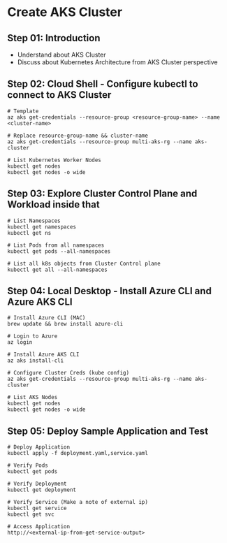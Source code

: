 # Create AKS Cluster

## Step 01: Introduction
- Understand about AKS Cluster
- Discuss about Kubernetes Architecture from AKS Cluster perspective

## Step 02: Cloud Shell - Configure kubectl to connect to AKS Cluster
```
# Template
az aks get-credentials --resource-group <resource-group-name> --name <cluster-name>

# Replace resource-group-name && cluster-name
az aks get-credentials --resource-group multi-aks-rg --name aks-cluster

# List Kubernetes Worker Nodes
kubectl get nodes
kubectl get nodes -o wide
```

## Step 03: Explore Cluster Control Plane and Workload inside that
```
# List Namespaces
kubectl get namespaces
kubectl get ns

# List Pods from all namespaces
kubectl get pods --all-namespaces

# List all k8s objects from Cluster Control plane
kubectl get all --all-namespaces
```

## Step 04: Local Desktop - Install Azure CLI and Azure AKS CLI
```
# Install Azure CLI (MAC)
brew update && brew install azure-cli

# Login to Azure
az login

# Install Azure AKS CLI
az aks install-cli

# Configure Cluster Creds (kube config)
az aks get-credentials --resource-group multi-aks-rg --name aks-cluster

# List AKS Nodes
kubectl get nodes
kubectl get nodes -o wide
```

## Step 05: Deploy Sample Application and Test
```
# Deploy Application
kubectl apply -f deployment.yaml,service.yaml

# Verify Pods
kubectl get pods

# Verify Deployment
kubectl get deployment

# Verify Service (Make a note of external ip)
kubectl get service
kubectl get svc

# Access Application
http://<external-ip-from-get-service-output>
```